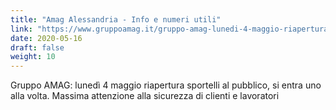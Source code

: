 ```yaml
---
title: "Amag Alessandria - Info e numeri utili"
link: "https://www.gruppoamag.it/gruppo-amag-lunedi-4-maggio-riapertura-sportelli-al-pubblico-si-entra-uno-alla-volta-massima-attenzione-alla-sicurezza-di-clienti-e-lavoratori/"
date: 2020-05-16
draft: false
weight: 10
---
```


Gruppo AMAG: lunedì 4 maggio riapertura sportelli al pubblico, si entra uno alla volta. Massima attenzione alla sicurezza di clienti e lavoratori